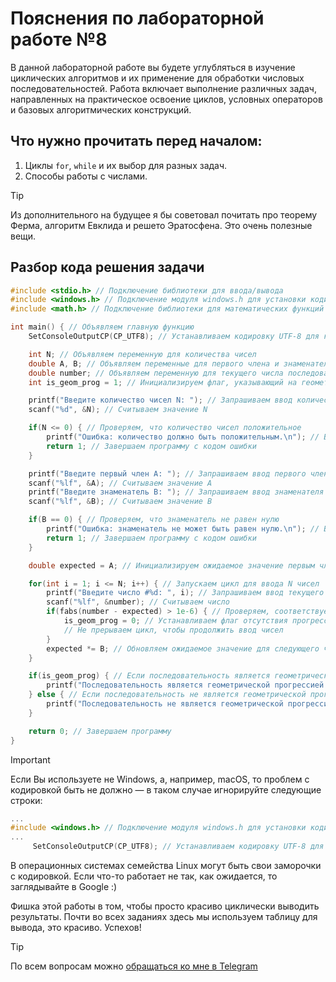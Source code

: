 # Пояснения по лабораторной работе №8

В данной лабораторной работе вы будете углубляться в изучение циклических алгоритмов и их применение для обработки числовых последовательностей. Работа включает выполнение различных задач, направленных на практическое освоение циклов, условных операторов и базовых алгоритмических конструкций.

## Что нужно прочитать перед началом:
1. Циклы ```for```, ```while``` и их выбор для разных задач.
2. Способы работы с числами.

> [!TIP]
> Из дополнительного на будущее я бы советовал почитать про теорему Ферма, алгоритм Евклида и решето Эратосфена. Это очень полезные вещи.

## Разбор кода решения задачи

```c
#include <stdio.h> // Подключение библиотеки для ввода/вывода
#include <windows.h> // Подключение модуля windows.h для установки кодировки вывода
#include <math.h> // Подключение библиотеки для математических функций

int main() { // Объявляем главную функцию
    SetConsoleOutputCP(CP_UTF8); // Устанавливаем кодировку UTF-8 для корректного отображения русских символов

    int N; // Объявляем переменную для количества чисел
    double A, B; // Объявляем переменные для первого члена и знаменателя прогрессии
    double number; // Объявляем переменную для текущего числа последовательности
    int is_geom_prog = 1; // Инициализируем флаг, указывающий на геометрическую прогрессию

    printf("Введите количество чисел N: "); // Запрашиваем ввод количества чисел
    scanf("%d", &N); // Считываем значение N

    if(N <= 0) { // Проверяем, что количество чисел положительное
        printf("Ошибка: количество должно быть положительным.\n"); // Выводим сообщение об ошибке
        return 1; // Завершаем программу с кодом ошибки
    }

    printf("Введите первый член A: "); // Запрашиваем ввод первого члена прогрессии
    scanf("%lf", &A); // Считываем значение A
    printf("Введите знаменатель B: "); // Запрашиваем ввод знаменателя прогрессии
    scanf("%lf", &B); // Считываем значение B

    if(B == 0) { // Проверяем, что знаменатель не равен нулю
        printf("Ошибка: знаменатель не может быть равен нулю.\n"); // Выводим сообщение об ошибке
        return 1; // Завершаем программу с кодом ошибки
    }

    double expected = A; // Инициализируем ожидаемое значение первым членом прогрессии

    for(int i = 1; i <= N; i++) { // Запускаем цикл для ввода N чисел
        printf("Введите число #%d: ", i); // Запрашиваем ввод текущего числа
        scanf("%lf", &number); // Считываем число
        if(fabs(number - expected) > 1e-6) { // Проверяем, соответствует ли число ожидаемому члену прогрессии с учетом эпсилона
            is_geom_prog = 0; // Устанавливаем флаг отсутствия прогрессии
            // Не прерываем цикл, чтобы продолжить ввод чисел
        }
        expected *= B; // Обновляем ожидаемое значение для следующего члена прогрессии
    }

    if(is_geom_prog) { // Если последовательность является геометрической прогрессией
        printf("Последовательность является геометрической прогрессией с первым членом %.2lf и знаменателем %.2lf.\n", A, B); // Выводим соответствующее сообщение
    } else { // Если последовательность не является геометрической прогрессией
        printf("Последовательность не является геометрической прогрессией с заданными параметрами.\n"); // Выводим соответствующее сообщение
    }

    return 0; // Завершаем программу
}
```

> [!IMPORTANT]
> Если Вы используете не Windows, а, например, macOS, то проблем с кодировкой быть не должно — в таком случае игнорируйте следующие строки:
> ```c
> ...
> #include <windows.h> // Подключение модуля windows.h для установки кодировки вывода
> ...
>      SetConsoleOutputCP(CP_UTF8); // Устанавливаем кодировку UTF-8 для вывода в консоли русских символов: иначе будут иероглифы
> ```
>
> В операционных системах семейства Linux могут быть свои заморочки с кодировкой. Если что-то работает не так, как ожидается, то заглядывайте в Google :)

Фишка этой работы в том, чтобы просто красиво циклически выводить результаты. Почти во всех заданиях здесь мы используем таблицу для вывода, это красиво. Успехов!

> [!TIP]
> По всем вопросам можно [обращаться ко мне в Telegram](https://t.me/plunkzy)